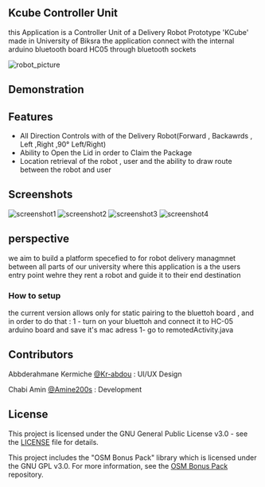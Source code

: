 ## Kcube Controller Unit 

this Application is a Controller Unit of a Delivery Robot Prototype 'KCube' made in University of Biksra 
the application connect with the  internal arduino bluetooth board HC05 through bluetooth sockets 

![robot_picture](/screenshots/robot%20picture.jpg)

## Demonstration 


## Features 
 - All Direction Controls with of the Delivery Robot(Forward , Backawrds , Left ,Right ,90° Left/Right)
 - Ability to Open the Lid in order to Claim the Package
 - Location retrieval of the robot , user and the ability to draw route between the robot and user
## Screenshots 

![screenshot1](screenshots/s1.jpg)
![screenshot2](screenshots/s2.jpg)
![screenshot3](screenshots/s3.jpg)
![screenshot4](screenshots/s4.jpg)

## perspective

 we aim to build a platform specefied to for robot delivery managmnet between all parts of our university where this application is a the users entry point wehre they rent a robot and guide it to their end destination

### How to setup

   the current version allows only  for static pairing to the bluettoh board , and in order to do that : 
    1 - turn on your bluettoh and connect it to HC-05 arduino board and save it's mac adress
    1- go to remotedActivity.java 


## Contributors 
  Abbderahmane Kermiche [@Kr-abdou](https://github.com/Kr-Abdou) : UI/UX Design

 Chabi Amin [@Amine200s](https://github.com/Amine2000s) : Development 


## License

This project is licensed under the GNU General Public License v3.0 - see the [LICENSE](./LICENSE.md) file for details.

This project includes the "OSM Bonus Pack" library which is licensed under the GNU GPL v3.0. For more information, see the [OSM Bonus Pack](https://github.com/MKergall/osmbonuspack) repository.
